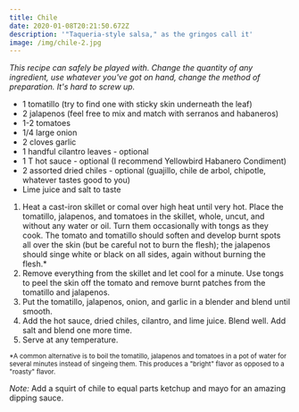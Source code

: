 ```yaml
---
title: Chile
date: 2020-01-08T20:21:50.672Z
description: '"Taqueria-style salsa," as the gringos call it'
image: /img/chile-2.jpg
---
```

_This recipe can safely be played with. Change the quantity of any ingredient, use whatever you've got on hand, change the method of preparation. It's hard to screw up._

* 1 tomatillo (try to find one with sticky skin underneath the leaf)
* 2 jalapenos (feel free to mix and match with serranos and habaneros)
* 1-2 tomatoes
* 1/4 large onion
* 2 cloves garlic
* 1 handful cilantro leaves - optional
* 1 T hot sauce - optional (I recommend Yellowbird Habanero Condiment)
* 2 assorted dried chiles - optional (guajillo, chile de arbol, chipotle, whatever tastes good to you)
* Lime juice and salt to taste

1. Heat a cast-iron skillet or comal over high heat until very hot. Place the tomatillo, jalapenos, and tomatoes in the skillet, whole, uncut, and without any water or oil. Turn them occasionally with tongs as they cook. The tomato and tomatillo should soften and develop burnt spots all over the skin (but be careful not to burn the flesh); the jalapenos should singe white or black on all sides, again without burning the flesh.*
2. Remove everything from the skillet and let cool for a minute. Use tongs to peel the skin off the tomato and remove burnt patches from the tomatillo and jalapenos.
3. Put the tomatillo, jalapenos, onion, and garlic in a blender and blend until smooth.
4. Add the hot sauce, dried chiles, cilantro, and lime juice. Blend well. Add salt and blend one more time.
5. Serve at any temperature.

<sup>\*A common alternative is to boil the tomatillo, jalapenos and tomatoes in a pot of water for several minutes instead of singeing them. This produces a "bright" flavor as opposed to a "roasty" flavor.</sup>

_Note:_ Add a squirt of chile to equal parts ketchup and mayo for an amazing dipping sauce.

